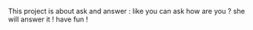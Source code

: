 This project is about ask and answer : like you can ask how are you ? she will answer it ! have fun !
